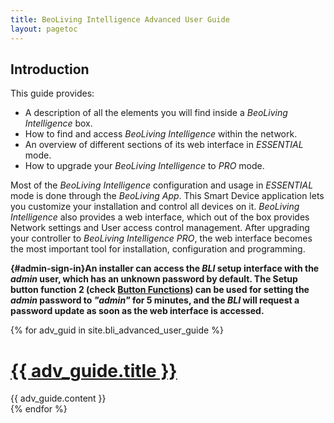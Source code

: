 ```yaml
---
title: BeoLiving Intelligence Advanced User Guide
layout: pagetoc
---
```


## Introduction

This guide provides:
- A description of all the elements you will find inside a _BeoLiving Intelligence_ box.
- How to find and access _BeoLiving Intelligence_ within the network.
- An overview of different sections of its web interface in _ESSENTIAL_ mode.
- How to upgrade your _BeoLiving Intelligence_ to _PRO_ mode.

Most of the _BeoLiving Intelligence_ configuration and usage in _ESSENTIAL_ mode is done through the _BeoLiving App_. This Smart Device application lets
 you customize your installation and control all devices on it. _BeoLiving Intelligence_ also provides a web interface, which out of the box 
provides Network settings and User access control management. After upgrading your controller to _BeoLiving Intelligence PRO_, the web interface 
becomes the most important tool for installation, configuration and programming. 


**{#admin-sign-in}An installer can access the _BLI_ setup interface with the _admin_ user, which has an unknown password by default. The Setup button function 2 (check [Button Functions](#button-functions))  can be used for setting the _admin_ password to _"admin"_ for 5 minutes, and the _BLI_ will request a password update as soon as the web interface is accessed.**

<div class="collections">
	{% for adv_guid in site.bli_advanced_user_guide %}
		<div class="adv_guide">
			<h1><a href="{{ adv_guide.url }}">{{ adv_guide.title }}</a></h1>
			{{ adv_guide.content }}
		</div>
	{% endfor %}
</div>

